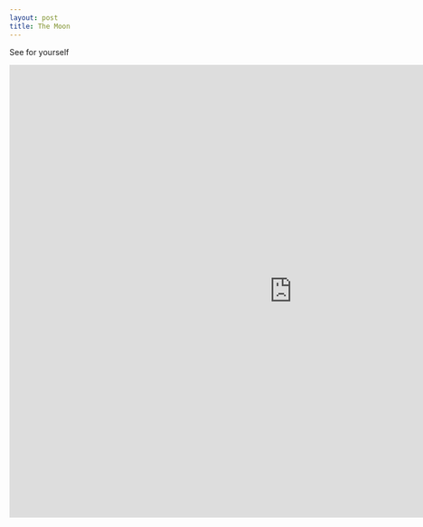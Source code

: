 ```yaml
---
layout: post
title: The Moon
---
```


See for yourself

<iframe src="http://moon.shawenyao.com" style="border:none;height:800px;width:1000px;"></iframe>
